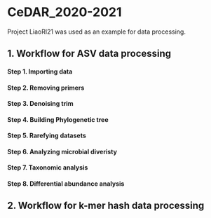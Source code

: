 # CeDAR_2020-2021
Project LiaoRl21 was used as an example for data processing.

## 1. Workflow for ASV data processing
#### Step 1. Importing data
#### Step 2. Removing primers
#### Step 3. Denoising trim
#### Step 4. Building Phylogenetic tree
#### Step 5. Rarefying datasets
#### Step 6. Analyzing microbial diveristy
#### Step 7. Taxonomic analysis
#### Step 8. Differential abundance analysis

## 2. Workflow for k-mer hash data processing

